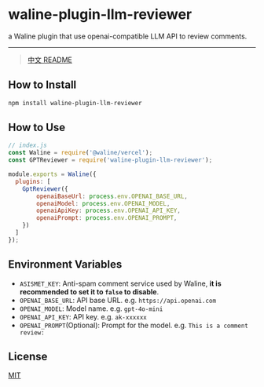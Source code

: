 # waline-plugin-llm-reviewer

a Waline plugin that use openai-compatible LLM API to review comments.

***
> [中文 README](https://github.com/zhullyb/waline-plugin-llm-reviewer/blob/main/README_CN.md)

## How to Install

```bash
npm install waline-plugin-llm-reviewer
```

## How to Use

```javascript
// index.js
const Waline = require('@waline/vercel');
const GPTReviewer = require('waline-plugin-llm-reviewer');

module.exports = Waline({
  plugins: [
    GptReviewer({
        openaiBaseUrl: process.env.OPENAI_BASE_URL,
        openaiModel: process.env.OPENAI_MODEL,
        openaiApiKey: process.env.OPENAI_API_KEY,
        openaiPrompt: process.env.OPENAI_PROMPT,
    })
  ]
});
```

## Environment Variables

- `ASISMET_KEY`: Anti-spam comment service used by Waline, **it is recommended to set it to `false` to disable**.
- `OPENAI_BASE_URL`: API base URL. e.g. `https://api.openai.com`
- `OPENAI_MODEL`: Model name. e.g. `gpt-4o-mini`
- `OPENAI_API_KEY`: API key. e.g. `ak-xxxxxx`
- `OPENAI_PROMPT`(Optional): Prompt for the model. e.g. `This is a comment review: `

## License

[MIT](./LICENSE)
